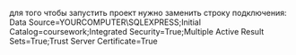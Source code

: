 для того чтобы запустить проект нужно заменить строку подключения: Data Source=YOURCOMPUTER\SQLEXPRESS;Initial Catalog=coursework;Integrated Security=True;Multiple Active Result Sets=True;Trust Server Certificate=True
